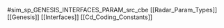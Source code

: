 #sim_sp_GENESIS_INTERFACES_PARAM_src_cbe
[[Radar_Param_Types]]
[[Genesis]]
[[Interfaces]]
[[Cd_Coding_Constants]]
